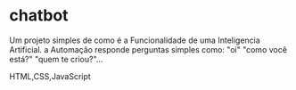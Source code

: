 # chatbot 

Um projeto simples de como é a Funcionalidade de uma Inteligencia Artificial.
a Automação responde perguntas simples como: "oi" "como você está?" "quem te criou?"...

HTML,CSS,JavaScript
